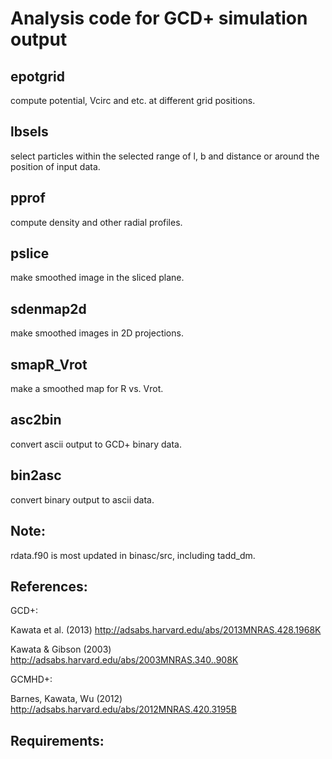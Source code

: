 
# Analysis code for GCD+ simulation output

## epotgrid

 compute potential, Vcirc and etc. at different grid positions. 

## lbsels

 select particles within the selected range of l, b and distance or around the position of input data.

## pprof

 compute density and other radial profiles. 

## pslice

 make smoothed image in the sliced plane.

## sdenmap2d

 make smoothed images in 2D projections. 

## smapR_Vrot

 make a smoothed map for R vs. Vrot.

## asc2bin

 convert ascii output to GCD+ binary data.

## bin2asc 
 
 convert binary output to ascii data.

## Note:
 
 rdata.f90 is most updated in binasc/src, including tadd_dm.

## References:

GCD+:

Kawata et al. (2013) http://adsabs.harvard.edu/abs/2013MNRAS.428.1968K

Kawata & Gibson (2003) http://adsabs.harvard.edu/abs/2003MNRAS.340..908K

GCMHD+:

Barnes, Kawata, Wu (2012) http://adsabs.harvard.edu/abs/2012MNRAS.420.3195B

## Requirements:


